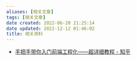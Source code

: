 ```yaml
---
aliases: [相关文章]
tags: [相关文章]
date created: 2022-06-20 21:25:14
date updated: 2022-12-12 01:46:02
title: 相关资料
---
```


- [手把手带你入门前端工程化——超详细教程 - 知乎](https://zhuanlan.zhihu.com/p/276458191)
